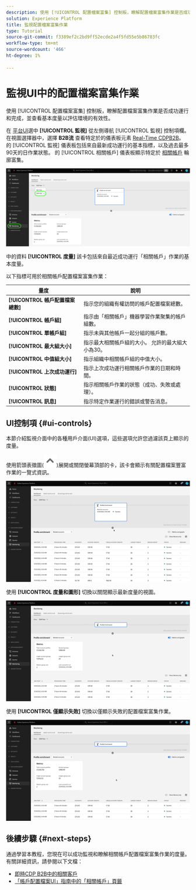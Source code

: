 ```yaml
---
description: 使用 [!UICONTROL 配置檔案富集] 控制板，瞭解配置檔案富集作業是否成功運行和完成，並查看基本度量以評估環境的有效性。
solution: Experience Platform
title: 監視配置檔案富集作業
type: Tutorial
source-git-commit: f3389ef2c2bd9ff52ecde2a4f5fd55e5b86783fc
workflow-type: tm+mt
source-wordcount: '466'
ht-degree: 1%

---
```


# 監視UI中的配置檔案富集作業

使用 [!UICONTROL 配置檔案富集] 控制板，瞭解配置檔案富集作業是否成功運行和完成，並查看基本度量以評估環境的有效性。

在 [平台UI](https://platform.adobe.com)選中 **[!UICONTROL 監視]** 從左側導航 [!UICONTROL 監視] 控制項欄。 在視圖選擇器中，選擇 **B2B流** 查看特定於的儀表板元素 [Real-Time CDPB2B](/help/rtcdp/b2b-overview.md)。  的 [!UICONTROL 監視] 儀表板包括來自最新成功運行的基本指標，以及過去最多90天的日作業狀態。 的 [!UICONTROL 相關帳戶] 儀表板顯示特定於 [相關帳戶](/help/rtcdp/b2b-ai-ml-services/related-accounts.md) 輪廓富集。

![如何進入Experience PlatformUI中配置檔案富集作業監視螢幕的直觀指示。](/help/dataflows/assets/ui/b2b/monitoring-profile-enrichment-jobs.png)

中的資料 **[!UICONTROL 度量]** 該卡包括來自最近成功運行「相關帳戶」作業的基本度量。

以下指標可用於相關帳戶配置檔案富集作業：

| 量度 | 說明 |
---------|----------|
| **[!UICONTROL 帳戶配置檔案總數]** | 指示您的組織有權訪問的帳戶配置檔案總數。 |
| **[!UICONTROL 帳戶組]** | 指示由「相關帳戶」機器學習作業聚集的帳戶組數。 |
| **[!UICONTROL 單帳戶組]** | 指示未與其他帳戶一起分組的帳戶數。 |
| **[!UICONTROL 最大組大小]** | 指示最大相關帳戶組的大小。 允許的最大組大小為30。 |
| **[!UICONTROL 中值組大小]** | 指示組織中相關帳戶組的中值大小。 |
| **[!UICONTROL 上次成功運行]** | 指示上次成功運行相關帳戶作業的日期和時間。 |
| **[!UICONTROL 狀態]** | 指示相關帳戶作業的狀態（成功、失敗或處理）。 |
| **[!UICONTROL 訊息]** | 指示特定作業運行的錯誤或警告消息。 |

## UI控制項 {#ui-controls}

本節介紹監視介面中的各種用戶介面(UI)選項，這些選項允許您過濾該頁上顯示的度量。

使用箭頭表徵圖(![箭頭表徵圖](/help/dataflows/assets/ui/monitor-destinations/chevron-up.png))展開或關閉螢幕頂部的卡，該卡會顯示有關配置檔案豐富作業的一覽式資訊。

![顯示箭頭表徵圖UI控制項的螢幕錄制。](/help/dataflows/assets/ui/b2b/use-arrow-control.gif)

使用 **[!UICONTROL 度量和圖形]** 切換以關閉顯示最新度量的視圖。

![顯示度量和圖形的螢幕錄制切換。](/help/dataflows/assets/ui/b2b/metrics-and-graphs-toggle.gif)

使用 **[!UICONTROL 僅顯示失敗]** 切換以僅顯示失敗的配置檔案富集作業。

![僅顯示「顯示失敗」的螢幕錄制可切換。](/help/dataflows/assets/ui/b2b/show-failures-only.gif)

## 後續步驟 {#next-steps}

通過學習本教程，您現在可以成功監視和瞭解相關帳戶配置檔案富集作業的度量。 有關詳細資訊，請參閱以下文檔：

* [即時CDP B2B中的相關客戶](/help/rtcdp/b2b-ai-ml-services/related-accounts.md)
* [「帳戶配置檔案UI」指南中的「相關帳戶」頁籤](/help/rtcdp/accounts/account-profile-ui-guide.md)